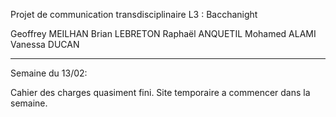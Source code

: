 Projet de communication transdisciplinaire L3 : Bacchanight

Geoffrey MEILHAN Brian LEBRETON Raphaël ANQUETIL Mohamed ALAMI Vanessa DUCAN

-----
Semaine du 13/02:

Cahier des charges quasiment fini. Site temporaire a commencer dans la semaine.
